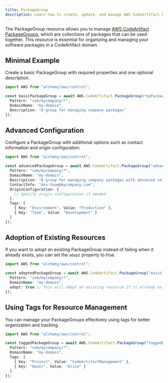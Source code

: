 ```yaml
---
title: PackageGroup
description: Learn how to create, update, and manage AWS CodeArtifact PackageGroups using Alchemy Cloud Control.
---
```



The PackageGroup resource allows you to manage [AWS CodeArtifact PackageGroups](https://docs.aws.amazon.com/codeartifact/latest/userguide/), which are collections of packages that can be used together. This resource is essential for organizing and managing your software packages in a CodeArtifact domain.

## Minimal Example

Create a basic PackageGroup with required properties and one optional description.

```ts
import AWS from "alchemy/aws/control";

const basicPackageGroup = await AWS.CodeArtifact.PackageGroup("myPackageGroup", {
  Pattern: "com/mycompany/*",
  DomainName: "my-domain",
  Description: "A group for managing company packages"
});
```

## Advanced Configuration

Configure a PackageGroup with additional options such as contact information and origin configuration.

```ts
import AWS from "alchemy/aws/control";

const advancedPackageGroup = await AWS.CodeArtifact.PackageGroup("advancedPackageGroup", {
  Pattern: "com/mycompany/*",
  DomainName: "my-domain",
  Description: "A group for managing company packages with advanced settings",
  ContactInfo: "dev-team@mycompany.com",
  OriginConfiguration: {
    // Specify origin configuration if needed
  },
  Tags: [
    { Key: "Environment", Value: "Production" },
    { Key: "Team", Value: "Development" }
  ]
});
```

## Adoption of Existing Resources

If you want to adopt an existing PackageGroup instead of failing when it already exists, you can set the `adopt` property to true.

```ts
import AWS from "alchemy/aws/control";

const adoptedPackageGroup = await AWS.CodeArtifact.PackageGroup("existingPackageGroup", {
  Pattern: "com/mycompany/*",
  DomainName: "my-domain",
  adopt: true // This will adopt an existing resource if it already exists
});
```

## Using Tags for Resource Management

You can manage your PackageGroups effectively using tags for better organization and tracking.

```ts
import AWS from "alchemy/aws/control";

const taggedPackageGroup = await AWS.CodeArtifact.PackageGroup("taggedPackageGroup", {
  Pattern: "com/mycompany/*",
  DomainName: "my-domain",
  Tags: [
    { Key: "Project", Value: "CodeArtifactManagement" },
    { Key: "Owner", Value: "Alice" }
  ]
});
```

